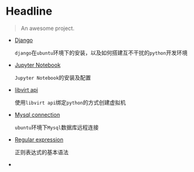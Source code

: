 # Headline

> An awesome project.

- [Django](https://github.com/wxmustard/wxmustard.github.io/blob/master/source/_posts/django.md)

  `django`在`ubuntu`环境下的安装，以及如何搭建互不干扰的`python`开发环境

- [Jupyter Notebook](https://github.com/wxmustard/wxmustard.github.io/blob/master/source/_posts/Jupyter%20Notebook.md)

  `Jupyter Notebook`的安装及配置

- [libvirt api](https://github.com/wxmustard/wxmustard.github.io/blob/master/source/_posts/libvirt.md)

  使用`libvirt api`绑定`python`的方式创建虚拟机

- [Mysql connection](https://github.com/wxmustard/wxmustard.github.io/blob/master/source/_posts/Mysql%20Remote%20Connection.md)

  `ubuntu`环境下`Mysql`数据库远程连接

- [Regular expression](https://github.com/wxmustard/wxmustard.github.io/blob/master/source/_posts/Regular%20expression.md)

  正则表达式的基本语法

- ​

